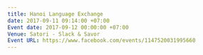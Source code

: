 ```yaml
---
title: Hanoi Language Exchange
date: 2017-09-11 09:14:00 +07:00
Event date: 2017-09-12 00:00:00 +07:00
Venue: Satori - Slack & Savor
Event URL: https://www.facebook.com/events/1147520031995660
---
```


